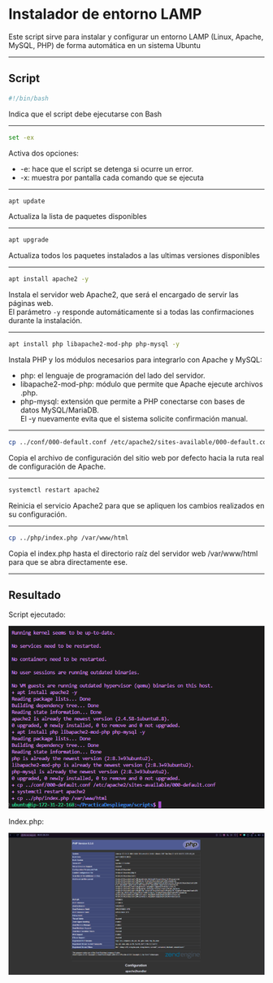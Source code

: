 # Instalador de entorno LAMP

Este script sirve para instalar y configurar un entorno LAMP (Linux, Apache, MySQL, PHP) de forma automática en un sistema Ubuntu

---

## Script

```bash
#!/bin/bash
```
Indica que el script debe ejecutarse con Bash

---

```bash
set -ex
```
Activa dos opciones:
- -e: hace que el script se detenga si ocurre un error. 
- -x: muestra por pantalla cada comando que se ejecuta

---

```bash
apt update
```
Actualiza la lista de paquetes disponibles  

---

```bash
apt upgrade
```
Actualiza todos los paquetes instalados a las ultimas versiones disponibles

---

```bash
apt install apache2 -y
```
Instala el servidor web Apache2, que será el encargado de servir las páginas web.  
El parámetro `-y` responde automáticamente si a todas las confirmaciones durante la instalación.

---

```bash
apt install php libapache2-mod-php php-mysql -y
```
Instala PHP y los módulos necesarios para integrarlo con Apache y MySQL:
- php: el lenguaje de programación del lado del servidor.  
- libapache2-mod-php: módulo que permite que Apache ejecute archivos .php.  
- php-mysql: extensión que permite a PHP conectarse con bases de datos MySQL/MariaDB.  
El -y nuevamente evita que el sistema solicite confirmación manual.

---

```bash
cp ../conf/000-default.conf /etc/apache2/sites-available/000-default.conf
```
Copia el archivo de configuración del sitio web por defecto hacia la ruta real de configuración de Apache.

---

```bash
systemctl restart apache2
```
Reinicia el servicio Apache2 para que se apliquen los cambios realizados en su configuración.

---

```bash
cp ../php/index.php /var/www/html
```
Copia el index.php hasta el directorio raíz del servidor web /var/www/html para que se abra directamente ese.  


---

## Resultado

Script ejecutado:

![alt text](image.png)

Index.php:

![alt text](image-1.png)